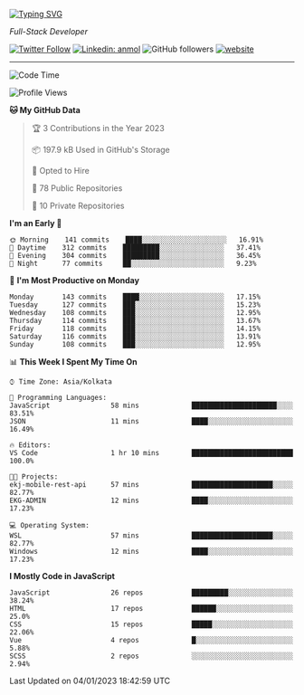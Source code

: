 [![Typing SVG](https://readme-typing-svg.herokuapp.com?lines=HI%2C+I'm+Tonal;I'm+a+Full+Stack+Developer)](https://git.io/typing-svg)

<p><em>Full-Stack Developer</em></p>

[![Twitter Follow](https://img.shields.io/twitter/follow/tonalmathew?style=flat)](https://twitter.com/intent/follow?screen_name=tonalmathew)
[![Linkedin: anmol](https://img.shields.io/badge/tonal-mathew?style=flat-square&logo=Linkedin&logoColor=white&link=https://www.linkedin.com/in/tonal-mathew/)](https://www.linkedin.com/in/tonal-mathew/)
![GitHub followers](https://img.shields.io/github/followers/tonalmathew?label=Follow&style=social)
[![website](https://img.shields.io/badge/Website-46a2f1.svg?&style=flat-square&logo=Google-Chrome&logoColor=white&link=http://tonalmathew.github.io/)](http://tonalmathew.github.io/)

---
<!--START_SECTION:waka-->
![Code Time](http://img.shields.io/badge/Code%20Time-875%20hrs%2049%20mins-blue)

![Profile Views](http://img.shields.io/badge/Profile%20Views-0-blue)

**🐱 My GitHub Data** 

> 🏆 3 Contributions in the Year 2023
 > 
> 📦 197.9 kB Used in GitHub's Storage 
 > 
> 💼 Opted to Hire
 > 
> 📜 78 Public Repositories 
 > 
> 🔑 10 Private Repositories  
 > 
**I'm an Early 🐤** 

```text
🌞 Morning    141 commits    ████░░░░░░░░░░░░░░░░░░░░░   16.91% 
🌆 Daytime    312 commits    █████████░░░░░░░░░░░░░░░░   37.41% 
🌃 Evening    304 commits    █████████░░░░░░░░░░░░░░░░   36.45% 
🌙 Night      77 commits     ██░░░░░░░░░░░░░░░░░░░░░░░   9.23%

```
📅 **I'm Most Productive on Monday** 

```text
Monday       143 commits    ████░░░░░░░░░░░░░░░░░░░░░   17.15% 
Tuesday      127 commits    ███░░░░░░░░░░░░░░░░░░░░░░   15.23% 
Wednesday    108 commits    ███░░░░░░░░░░░░░░░░░░░░░░   12.95% 
Thursday     114 commits    ███░░░░░░░░░░░░░░░░░░░░░░   13.67% 
Friday       118 commits    ███░░░░░░░░░░░░░░░░░░░░░░   14.15% 
Saturday     116 commits    ███░░░░░░░░░░░░░░░░░░░░░░   13.91% 
Sunday       108 commits    ███░░░░░░░░░░░░░░░░░░░░░░   12.95%

```


📊 **This Week I Spent My Time On** 

```text
⌚︎ Time Zone: Asia/Kolkata

💬 Programming Languages: 
JavaScript               58 mins             █████████████████████░░░░   83.51% 
JSON                     11 mins             ████░░░░░░░░░░░░░░░░░░░░░   16.49%

🔥 Editors: 
VS Code                  1 hr 10 mins        █████████████████████████   100.0%

🐱‍💻 Projects: 
ekj-mobile-rest-api      57 mins             ████████████████████░░░░░   82.77% 
EKG-ADMIN                12 mins             ████░░░░░░░░░░░░░░░░░░░░░   17.23%

💻 Operating System: 
WSL                      57 mins             ████████████████████░░░░░   82.77% 
Windows                  12 mins             ████░░░░░░░░░░░░░░░░░░░░░   17.23%

```

**I Mostly Code in JavaScript** 

```text
JavaScript               26 repos            █████████░░░░░░░░░░░░░░░░   38.24% 
HTML                     17 repos            ██████░░░░░░░░░░░░░░░░░░░   25.0% 
CSS                      15 repos            █████░░░░░░░░░░░░░░░░░░░░   22.06% 
Vue                      4 repos             █░░░░░░░░░░░░░░░░░░░░░░░░   5.88% 
SCSS                     2 repos             ░░░░░░░░░░░░░░░░░░░░░░░░░   2.94%

```



 Last Updated on 04/01/2023 18:42:59 UTC
<!--END_SECTION:waka-->
